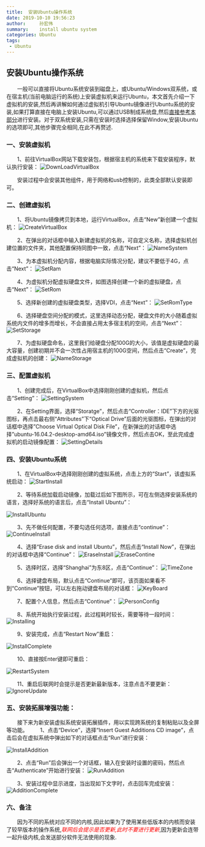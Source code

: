```yaml
---
title:  安装Ubuntu操作系统
date: 2019-10-10 19:56:23
author:     孙宏伟
summary:    install ubuntu system
categories: Ubuntu
tags:
 - Ubuntu
---
```


## 安装Ubuntu操作系统

&ensp;&ensp;&ensp;&ensp;一般可以直接将Ubuntu系统安装到磁盘上，或Ubuntu/Windows双系统，或在宿主机(当前电脑运行的系统)上安装虚拟机来运行Ubuntu，本文首先介绍一下虚拟机的安装,然后再讲解如何通过虚拟机引导Ubuntu镜像进行Ubuntu系统的安装,如果打算直接在电脑上安装Ubuntu,可以通过USB制成系统盘,然后[直接参考本部分](#jump)进行安装。对于双系统安装,只需在安装时选择选择保留Window,安装Ubuntu的选项即可,其他步骤完全相同,在此不再赘述.

### 一、安装虚拟机

&ensp;&ensp;&ensp;&ensp;1、前往VirtualBox网站下载安装包，根据宿主机的系统来下载安装程序，默认执行安装：
![DownLoadVirtualBox](downloadVirtual.png)

&ensp;&ensp;&ensp;&ensp;安装过程中会安装其他组件，用于网络和usb控制的，此类全部默认安装即可。



### 二、创建虚拟机
&ensp;&ensp;&ensp;&ensp;1、将Ubuntu镜像拷贝到本地，运行VirtualBox，点击“New”新创建一个虚拟机：
![CreateVirtualBox](CreateVirtualBox.png)

&ensp;&ensp;&ensp;&ensp;2、在弹出的对话框中输入新建虚拟机的名称，可自定义名称，选择虚拟机创建位置的文件夹，其他配置保持同图中一致，点击“Next”：
![NameSystem](NameSystem.png)

&ensp;&ensp;&ensp;&ensp;3、为本虚拟机分配内容，根据电脑实际情况分配，建议不要低于4G，点击“Next”：
![SetRam](SetRam.png)

&ensp;&ensp;&ensp;&ensp;4、为虚拟机分配虚拟硬盘文件，如图选择创建一个新的虚拟硬盘，点击“Next”：
![SetRom](SetRom.png)

&ensp;&ensp;&ensp;&ensp;5、选择新创建的虚拟硬盘类型，选择VDI，点击“Next”：
![SetRomType](SetRomType.png)

&ensp;&ensp;&ensp;&ensp;6、选择硬盘空间分配的模式，这里选择动态分配，硬盘文件的大小随着虚拟系统内文件的增多而增长，不会直接占用太多宿主机的空间，点击“Next”：
![SetStorage](SetStorage.png)

&ensp;&ensp;&ensp;&ensp;7、为虚拟硬盘命名，这里我们给硬盘分配100G的大小，该值是虚拟硬盘的最大容量，创建初期并不会一次性占用宿主机的100G空间，然后点击“Create”，完成虚拟机的创建：
![NameStorage](NameStorage.png)

### 三、配置虚拟机
&ensp;&ensp;&ensp;&ensp;1、创建完成后，在VirtualBox中选择刚刚创建的虚拟机，然后点击“Setting”：
![SettingSystem](SettingSystem.png)

&ensp;&ensp;&ensp;&ensp;2、在Setting界面，选择“Storatge”，然后点击“Controller：IDE”下方的光驱图标，再点击最右侧“Attributes”下“Optical Drive”后面的光驱图标，在弹出的对话框中选择”Choose Virtual Optical Disk File”，在新弹出的对话框中选择”ubuntu-16.04.2-desktop-amd64.iso”镜像文件，然后点击OK，至此完成虚拟机的启动镜像配置：
![SettingDetails](SettingDetails.png)

<span id="jump"> </span> 
### 四、安装Ubuntu系统

&ensp;&ensp;&ensp;&ensp;1、在VirtualBox中选择刚刚创建的虚拟系统，点击上方的“Start”，该虚拟系统启动：
![StartInstall](StartInstall.png)

&ensp;&ensp;&ensp;&ensp;2、等待系统加载启动镜像，加载过后如下图所示，可在左侧选择安装系统的语言，选择好系统的语言后，点击“Install Ubuntu”：

![InstallUbuntu](InstallUbuntu.png)

&ensp;&ensp;&ensp;&ensp;3、先不做任何配置，不要勾选任何选项，直接点击“continue”：
![ContinueInstall](ContinueInstall.png)

&ensp;&ensp;&ensp;&ensp;4、选择“Erase disk and install Ubuntu”，然后点击“Install Now”，在弹出的对话框中选择“Continue”：
![EraseInstall](EraseInstall.png)
![EraseContine](EraseContine.png)

&ensp;&ensp;&ensp;&ensp;5、选择时区，选择“Shanghai”为东8区，点击“Continue”：
![TimeZone](TimeZone.png)

&ensp;&ensp;&ensp;&ensp;6、选择键盘布局，默认点击“Continue”即可，该页面如果看不到“Continue”按钮，可以左右拖动键盘布局的对话框：
![KeyBoard](KeyBoard.png)

&ensp;&ensp;&ensp;&ensp;7、配置个人信息，然后点击“Continue”：
![PersonConfig](PersonConfig.png)

&ensp;&ensp;&ensp;&ensp;8、系统开始执行安装过程，此过程耗时较长，需要等待一段时间：
![Installing](Installing.png)

&ensp;&ensp;&ensp;&ensp;9、安装完成，点击“Restart Now”重启：

![InstallComplete](InstallComplete.png)

&ensp;&ensp;&ensp;&ensp;10、直接按Enter键即可重启：

![RestartSystem](RestartSystem.png)


&ensp;&ensp;&ensp;&ensp;11、重启后联网时会提示是否更新最新版本，注意点击不要更新：
![IgnoreUpdate](IgnoreUpdate.png)

### 五、安装拓展增强功能：

&ensp;&ensp;&ensp;&ensp;接下来为新安装虚拟系统安装拓展插件，用以实现跨系统的复制粘贴以及全屏等功能。
&ensp;&ensp;&ensp;&ensp;1、点击“Device”，选择“Insert Guest Additions CD image”，点击后会在虚拟系统中弹出如下的对话框点击“Run”进行安装：

![InstallAddition](InstallAddition.png)

&ensp;&ensp;&ensp;&ensp;2、点击“Run”后会弹出一个对话框，输入在安装时设置的密码，然后点击“Authenticate”开始进行安装：
![RunAddition](RunAddition.png)

&ensp;&ensp;&ensp;&ensp;3、安装过程中显示进度，当出现如下文字时，点击回车完成安装：
![AdditionComplete](AdditionComplete.png)

### 六、备注


&ensp;&ensp;&ensp;&ensp;因为不同的系统对应不同的内核,因此如果为了使用某些低版本的内核而安装了较早版本的操作系统,<em style="color:red">联网后会提示是否更新,此时不要进行更新</em>,因为更新会连带一起升级内核,会发送部分软件无法使用的现象.